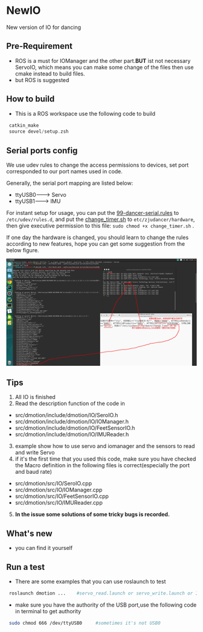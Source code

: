 # NewIO
New version of IO for dancing 
## Pre-Requirement 
+ ROS is a must for IOManager and the other part.**BUT** ist not necessary ServoIO, which means you can make some change of the files then use cmake instead to build files.
+ but ROS is suggested 

## How to build 
+ This is a ROS workspace use the following code to build
 ``` cpp
  catkin_make
  source devel/setup.zsh
 ```

## Serial ports config

We use udev rules to change the access permissions to devices, set port corresponded to our port names used in code.

Generally, the serial port mapping are listed below:

- ttyUSB0---> Servo
- ttyUSB1---> IMU

For instant setup for usage, you can put the [99-dancer-serial.rules](./udev/99-dancer-serial.rules) to `/etc/udev/rules.d`, and put the [change_timer.sh](./udev/change_timer.sh) to `etc/zjudancer/hardware`, then give executive permission to this file: `sudo chmod +x change_timer.sh` .

If one day  the hardware is changed, you should learn to change the rules according to new features, hope you can get some suggestion from the below figure.

![udev_rules](./img/udev_rules_method.png)



## Tips

1. All IO is finished 
2. Read the description function of the code in  
  + src/dmotion/include/dmotion/IO/SeroIO.h  
  + src/dmotion/include/dmotion/IO/IOManager.h
  + src/dmotion/include/dmotion/IO/FeetSensorIO.h
  + src/dmotion/include/dmotion/IO/IMUReader.h
3. example show how to use servo and iomanager and the sensors to read and write Servo 
4. if it's the first time that you used this code, make sure you have checked the Macro definition in the following files is correct(especially the port and baud rate)
  + src/dmotion/src/IO/SeroIO.cpp
  + src/dmotion/src/IO/IOManager.cpp
  + src/dmotion/src/IO/FeetSensorIO.cpp
  + src/dmotion/src/IO/IMUReader.cpp
5. **In the issue some solutions of some tricky bugs is recorded.**

## What's new
+ you can find it yourself

## Run a test 
+ There are some examples that you can use roslaunch to test
 ``` sh
  roslaunch dmotion ...    #servo_read.launch or servo_write.launch or IOManager_read_write.launch
 ```
+ make sure you have the authority of the USB port,use the following code in terminal to get authority
```sh
 sudo chmod 666 /dev/ttyUSB0     #sometimes it's not USB0
```
